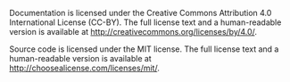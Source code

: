 Documentation is licensed under the Creative Commons Attribution 4.0 International License (CC-BY). The full license text and a human-readable version is available at http://creativecommons.org/licenses/by/4.0/.

Source code is licensed under the MIT license. The full license text and a human-readable version is available at http://choosealicense.com/licenses/mit/.